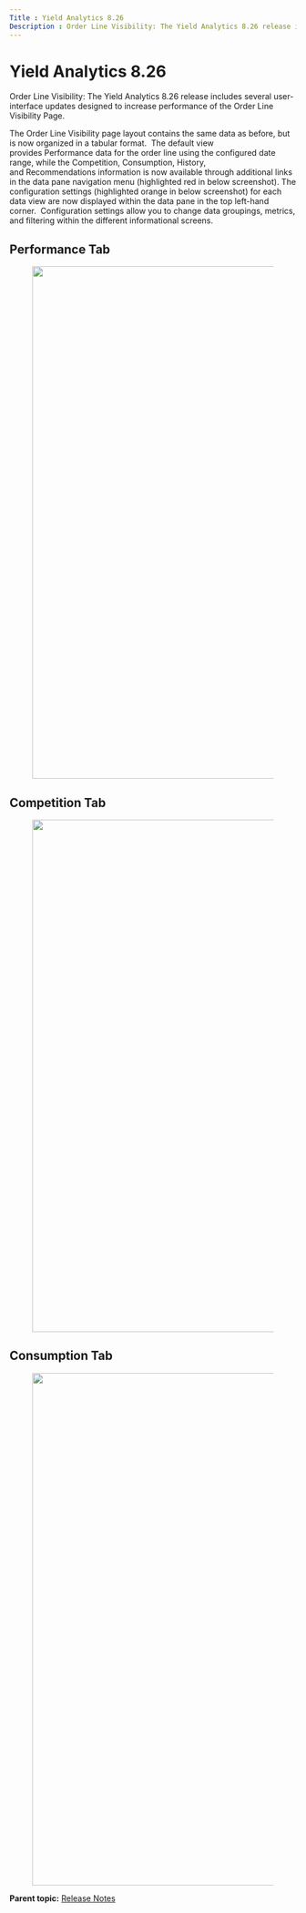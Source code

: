 ```yaml
---
Title : Yield Analytics 8.26
Description : Order Line Visibility: The Yield Analytics 8.26 release includes several
---
```



# Yield Analytics 8.26



Order Line Visibility: The Yield Analytics 8.26 release includes several
user-interface updates designed to increase performance of the Order
Line Visibility Page.

The Order Line Visibility page layout contains the same data as before,
but is now organized in a tabular format.  The default view
provides Performance data for the order line using the configured date
range, while the Competition, Consumption, History,
and Recommendations information is now available through additional
links in the data pane navigation menu (highlighted red in below
screenshot). The configuration settings (highlighted orange in below
screenshot) for each data view are now displayed within the data pane in
the top left-hand corner.  Configuration settings allow you to change
data groupings, metrics, and filtering within the different
informational screens.



## Performance Tab

<figure class="fig fignone">
<p><img src="../images/98993164.png" class="image" width="900" /></p>
</figure>





## Competition Tab

<figure class="fig fignone">
<p><img src="../images/98993166.png" class="image" width="900" /></p>
</figure>





## Consumption Tab

<figure class="fig fignone">
<p><img src="../images/98993167.png" class="image" width="900" /></p>
</figure>





<div class="familylinks">

<div class="parentlink">

**Parent topic:**
<a href="../topics/release-notes.html" class="link">Release Notes</a>






